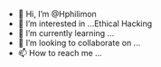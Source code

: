 - 👋 Hi, I’m @Hphilimon
- 👀 I’m interested in ...Ethical Hacking
- 🌱 I’m currently learning ...
- 💞️ I’m looking to collaborate on ...
- 📫 How to reach me ...

<!---
Hphilimon/Hphilimon is a ✨ special ✨ repository because its `README.md` (this file) appears on your GitHub profile.
You can click the Preview link to take a look at your changes.
--->
